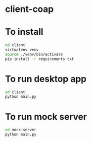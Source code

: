 # client-coap

# To install

```sh 
cd client
virtualenv venv
source ./venv/bin/activate
pip install -r requirements.txt
```

# To run desktop app
```sh
cd client
python main.py
```

# To run mock server
```sh
cd mock-server
python main.py
```
